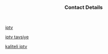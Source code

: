 ### <div align="center">Contact Details</div>  
  <br>

[iptv](https://www.iptv.cam)  
  
[iptv tavsiye](https://www.iptv.cam)  

[kaliteli iptv](https://www.iptv.cam)  
